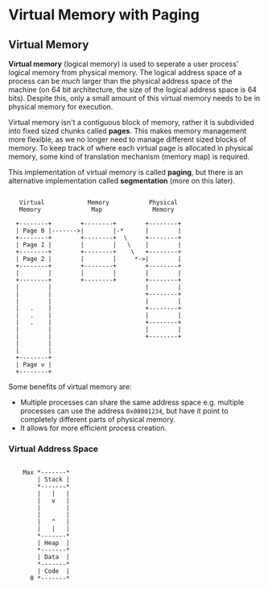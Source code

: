 # Virtual Memory with Paging

## Virtual Memory

**Virtual memory** (logical memory) is used to seperate a user process' logical memory from physical memory. The logical address space of a process can be *much* larger than the physical address space of the machine (on 64 bit architecture, the size of the logical address space is 64 bits). Despite this, only a small amount of this virtual memory needs to be in physical memory for execution.

Virtual memory isn't a contiguous block of memory, rather it is subdivided into fixed sized chunks called **pages**. This makes memory management more flexible, as we no longer need to manage different sized blocks of memory. To keep track of where each virtual page is allocated in physical memory, some kind of translation mechanism (memory map) is required.

This implementation of virtual memory is called **paging**, but there is an alternative implementation called **segmentation** (more on this later).

```

   Virtual            Memory           Physical
   Memory              Map              Memory

  +--------+        +--------+        +--------+
  | Page 0 |------->|        |-*      |        |
  +--------+        +--------+  \     +--------+
  | Page 1 |        |        |   \    |        |
  +--------+        +--------+    \   +--------+
  | Page 2 |        |        |     *->|        |
  +--------+        +--------+        +--------+
  |        |        |        |        |        |
  +--------+        +--------+        +--------+
  |        |                          |        |
  |        |                          +--------+
  |        |                          |        |
  |   .    |                          +--------+
  |   .    |                          |        |
  |   .    |                          +--------+
  |        |                          |        |
  |        |                          +--------+
  |        |
  |        |
  +--------+
  | Page v |
  +--------+

```

Some benefits of virtual memory are:

- Multiple processes can share the same address space e.g. multiple processes can use the address `0x00001234`, but have it point to completely different parts of physical memory.
- It allows for more efficient process creation.

### Virtual Address Space

```

    Max *-------*
        | Stack |
        *-------*
        |   |   |
        |   v   |
        |       |
        |       |
        |   ^   |
        |   |   |
        *-------*
        | Heap  |
        *-------*
        | Data  |
        *-------*
        | Code  |
      0 *-------*

```
